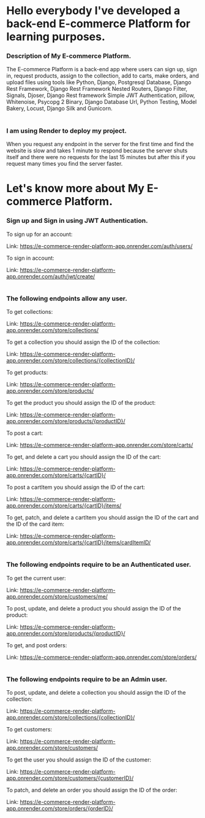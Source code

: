 #
# Hello everybody I've developed a back-end E-commerce Platform for learning purposes.
### Description of My E-commerce Platform.

The E-commerce Platform is a back-end app where users can sign up, sign in, request products, assign to the collection, add to carts, make orders, and upload files using tools like Python, Django, Postgresql Database, Django Rest Framework, Django Rest Framework Nested Routers, Django Filter, Signals, Djoser, Django Rest framework Simple JWT Authentication, pillow, Whitenoise, Psycopg 2 Binary, Django Database Url,  Python Testing, Model Bakery, Locust, Django Silk and Gunicorn.

#
### I am using Render to deploy my project.

When you request any endpoint in the server for the first time and find the website is slow and takes 1 minute to respond because the server shuts itself and there were no requests for the last 15 minutes but after this if you request many times you find the server faster.

#
# Let's know more about My E-commerce Platform.
### Sign up and Sign in using JWT Authentication.

To sign up for an account:

Link: https://e-commerce-render-platform-app.onrender.com/auth/users/

To sign in account:

Link: https://e-commerce-render-platform-app.onrender.com/auth/jwt/create/

#
### The following endpoints allow any user.

To get collections:

Link: https://e-commerce-render-platform-app.onrender.com/store/collections/

To get a collection you should assign the ID of the collection:

Link: https://e-commerce-render-platform-app.onrender.com/store/collections/{collectionID}/

To get products:

Link: https://e-commerce-render-platform-app.onrender.com/store/products/

To get the product you should assign the ID of the product:

Link: https://e-commerce-render-platform-app.onrender.com/store/products/{productID}/

To post a cart:

Link: https://e-commerce-render-platform-app.onrender.com/store/carts/

To get, and delete a cart you should assign the ID of the cart:

Link: https://e-commerce-render-platform-app.onrender.com/store/carts/{cartID}/

To post a cartItem you should assign the ID of the cart:

Link: https://e-commerce-render-platform-app.onrender.com/store/carts/{cartID}/items/

To get, patch, and delete a cartItem you should assign the ID of the cart and the ID of the card item:

Link: https://e-commerce-render-platform-app.onrender.com/store/carts/{cartID}/items/cardItemID/

#
### The following endpoints require to be an Authenticated user.

To get the current user:

Link: https://e-commerce-render-platform-app.onrender.com/store/customers/me/

To post, update, and delete a product you should assign the ID of the product:

Link: https://e-commerce-render-platform-app.onrender.com/store/products/{productID}/

To get, and post orders:

Link: https://e-commerce-render-platform-app.onrender.com/store/orders/

#
### The following endpoints require to be an Admin user.

To post, update, and delete a collection you should assign the ID of the collection:

Link: https://e-commerce-render-platform-app.onrender.com/store/collections/{collectionID}/

To get customers:

Link: https://e-commerce-render-platform-app.onrender.com/store/customers/

To get the user you should assign the ID of the customer:

Link: https://e-commerce-render-platform-app.onrender.com/store/customers/{customerID}/

To patch, and delete an order you should assign the ID of the order:

Link: https://e-commerce-render-platform-app.onrender.com/store/orders/{orderID}/

#